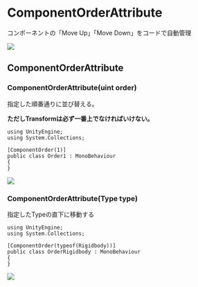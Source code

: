 ComponentOrderAttribute
=======================

コンポーネントの「Move Up」「Move Down」をコードで自動管理

![](https://dl.dropboxusercontent.com/u/153254465/screenshot/%E3%82%B9%E3%82%AF%E3%83%AA%E3%83%BC%E3%83%B3%E3%82%B7%E3%83%A7%E3%83%83%E3%83%88%202014-05-04%203.10.50.png)



## ComponentOrderAttribute


### ComponentOrderAttribute(uint order)

指定した順番通りに並び替える。

**ただしTransformは必ず一番上でなければいけない。**

```
using UnityEngine;
using System.Collections;

[ComponentOrder(1)]
public class Order1 : MonoBehaviour
{
}
```

![](https://dl.dropboxusercontent.com/u/153254465/screenshot/%E3%82%B9%E3%82%AF%E3%83%AA%E3%83%BC%E3%83%B3%E3%82%B7%E3%83%A7%E3%83%83%E3%83%88%202014-05-04%203.15.42.png)

### ComponentOrderAttribute(Type type)

指定したTypeの直下に移動する

```
using UnityEngine;
using System.Collections;

[ComponentOrder(typeof(Rigidbody))]
public class OrderRigidbody : MonoBehaviour
{
}
```

![](https://dl.dropboxusercontent.com/u/153254465/screenshot/%E3%82%B9%E3%82%AF%E3%83%AA%E3%83%BC%E3%83%B3%E3%82%B7%E3%83%A7%E3%83%83%E3%83%88%202014-05-04%203.16.06.png)